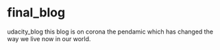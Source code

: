 # final_blog
udacity_blog
this blog is on corona the pendamic which has changed the way we live now in our world.
